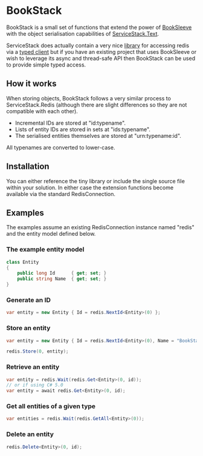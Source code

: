 BookStack
=========

BookStack is a small set of functions that extend the power of [BookSleeve](http://code.google.com/p/booksleeve)
with the object serialisation capabilities of [ServiceStack.Text](http://github.com/ServiceStack/ServiceStack.Text).

ServiceStack does actually contain a very nice [library](http://github.com/ServiceStack/ServiceStack.Redis) for 
accessing redis via a [typed client](http://github.com/ServiceStack/ServiceStack.Redis/wiki/IRedisTypedClient) but 
if you have an existing project that uses BookSleeve or wish to leverage its async and thread-safe API then BookStack can be used to provide simple typed access.


How it works
------------

When storing objects, BookStack follows a very similar process to ServiceStack.Redis (although there are slight
differences so they are not compatible with each other).

* Incremental IDs are stored at "id:typename".
* Lists of entity IDs are stored in sets at "ids:typename".
* The serialised entities themselves are stored at "urn:typename:id".

All typenames are converted to lower-case.


Installation
------------

You can either reference the tiny library or include the single source file within your solution. In either
case the extension functions become available via the standard RedisConnection.


Examples
--------

The examples assume an existing RedisConnection instance named "redis" and the entity model defined below.


### The example entity model

```csharp
class Entity
{
	public long Id		{ get; set; }
	public string Name	{ get; set; }
}
```


### Generate an ID

```csharp
var entity = new Entity { Id = redis.NextId<Entity>(0) };
```


### Store an entity

```csharp
var entity = new Entity { Id = redis.NextId<Entity>(0), Name = "BookStack" };

redis.Store(0, entity);
```


### Retrieve an entity

```csharp
var entity = redis.Wait(redis.Get<Entity>(0, id));
// or if using C# 5.0
var entity = await redis.Get<Entity>(0, id);
```


### Get all entities of a given type

```csharp
var entities = redis.Wait(redis.GetAll<Entity>(0));
```


### Delete an entity

```csharp
redis.Delete<Entity>(0, id);
```
